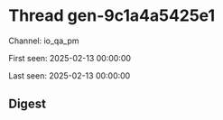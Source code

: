 # Thread gen-9c1a4a5425e1
Channel: io_qa_pm

First seen: 2025-02-13 00:00:00

Last seen: 2025-02-13 00:00:00

## Digest


